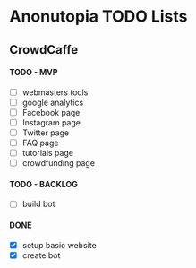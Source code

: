# Anonutopia TODO Lists

## CrowdCaffe

#### TODO - MVP

- [ ] webmasters tools
- [ ] google analytics
- [ ] Facebook page
- [ ] Instagram page
- [ ] Twitter page
- [ ] FAQ page
- [ ] tutorials page
- [ ] crowdfunding page

#### TODO - BACKLOG

- [ ] build bot

#### DONE

- [x] setup basic website
- [x] create bot
